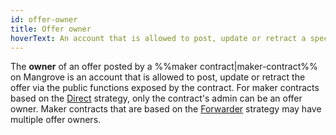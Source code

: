 ```yaml
---
id: offer-owner
title: Offer owner
hoverText: An account that is allowed to post, update or retract a specific offer posted by a maker contract.
---
```


The **owner** of an offer posted by a %%maker contract|maker-contract%% on Mangrove is an account that is allowed to post, update or retract the offer via the public functions exposed by the contract. For maker contracts based on the [Direct](../strat-lib/explanations/offer-maker/direct.md) strategy, only the contract's admin can be an offer owner. Maker contracts that are based on the [Forwarder](../strat-lib/explanations/offer-maker/forwarder.md) strategy may have multiple offer owners.